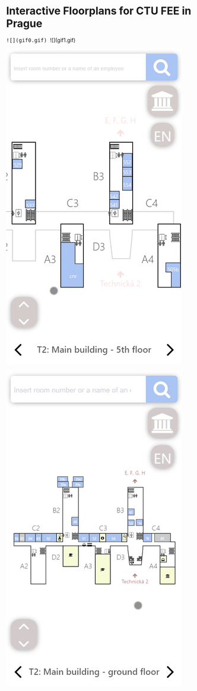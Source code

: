 # Interactive Floorplans for CTU FEE in Prague
<kbd>
![](gif0.gif)
</kbd>
![](gif1.gif)

![](gif2.gif)

![](gif3.gif)